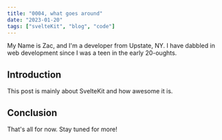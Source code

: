 ```yaml
---
title: "0004, what goes around"
date: "2023-01-20"
tags: ["svelteKit", "blog", "code"]
---
```


My Name is Zac, and I'm a developer from Upstate, NY. I have dabbled in web
development since I was a teen in the early 20-oughts. 
## Introduction

This post is mainly about SvelteKit and how awesome it is.

## Conclusion

That's all for now. Stay tuned for more!
